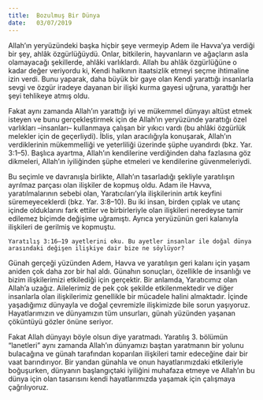 ```yaml
---
title:  Bozulmuş Bir Dünya
date:   03/07/2019
---
```


Allah’ın yeryüzündeki başka hiçbir şeye vermeyip Adem ile Havva’ya verdiği bir şey, ahlâk özgürlüğüydü. Onlar, bitkilerin, hayvanların ve ağaçların asla olamayacağı şekillerde, ahlâki varlıklardı. Allah bu ahlâk özgürlüğüne o kadar değer veriyordu ki, Kendi halkının itaatsizlik etmeyi seçme ihtimaline izin verdi. Bunu yaparak, daha büyük bir gaye olan Kendi yarattığı insanlarla sevgi ve özgür iradeye dayanan bir ilişki kurma gayesi uğruna, yarattığı her şeyi tehlikeye atmış oldu.

Fakat aynı zamanda Allah’ın yarattığı iyi ve mükemmel dünyayı altüst etmek isteyen ve bunu gerçekleştirmek için de Allah’ın yeryüzünde yarattığı özel varlıkları –insanları– kullanmaya çalışan bir yıkıcı vardı (bu ahlâki özgürlük melekler için de geçerliydi). İblis, yılan aracılığıyla konuşarak, Allah’ın verdiklerinin mükemmelliği ve yeterliliği üzerinde şüphe uyandırdı (bkz. Yar. 3:1–5). Başlıca ayartma, Allah’ın kendilerine verdiğinden daha fazlasına göz dikmeleri, Allah’ın iyiliğinden şüphe etmeleri ve kendilerine güvenmeleriydi.

Bu seçimle ve davranışla birlikte, Allah’ın tasarladığı şekliyle yaratılışın ayrılmaz parçası olan ilişkiler de kopmuş oldu. Adam ile Havva, yaratılmalarının sebebi olan, Yaratıcıları’yla ilişkilerinin artık keyfini süremeyeceklerdi (bkz. Yar. 3:8–10). Bu iki insan, birden çıplak ve utanç içinde olduklarını fark ettiler ve birbirleriyle olan ilişkileri neredeyse tamir edilemez biçimde değişime uğramıştı. Ayrıca yeryüzünün geri kalanıyla ilişkileri de gerilmiş ve kopmuştu. 

`Yaratılış 3:16–19 ayetlerini oku. Bu ayetler insanlar ile doğal dünya arasındaki değişen ilişkiye dair bize ne söylüyor?`

Günah gerçeği yüzünden Adem, Havva ve yaratılışın geri kalanı için yaşam aniden çok daha zor bir hal aldı. Günahın sonuçları, özellikle de insanlığı ve bizim ilişkilerimizi etkilediği için gerçektir. Bir anlamda, Yaratıcımız olan Allah’a uzağız. Ailelerimiz de pek çok şekilde etkilenmektedir ve diğer insanlarla olan ilişkilerimiz genellikle bir mücadele halini almaktadır. İçinde yaşadığımız dünyayla ve doğal çevremizle ilişkimizde bile sorun yaşıyoruz. Hayatlarımızın ve dünyamızın tüm unsurları, günah yüzünden yaşanan çöküntüyü gözler önüne seriyor.

Fakat Allah dünyayı böyle olsun diye yaratmadı. Yaratılış 3. bölümün “lanetleri” aynı zamanda Allah’ın dünyamızı baştan yaratmanın bir yolunu bulacağına ve günah tarafından koparılan ilişkileri tamir edeceğine dair bir vaat barındırıyor. Bir yandan günahla ve onun hayatlarımızdaki etkileriyle boğuşurken, dünyanın başlangıçtaki iyiliğini muhafaza etmeye ve Allah’ın bu dünya için olan tasarısını kendi hayatlarımızda yaşamak için çalışmaya çağrılıyoruz.